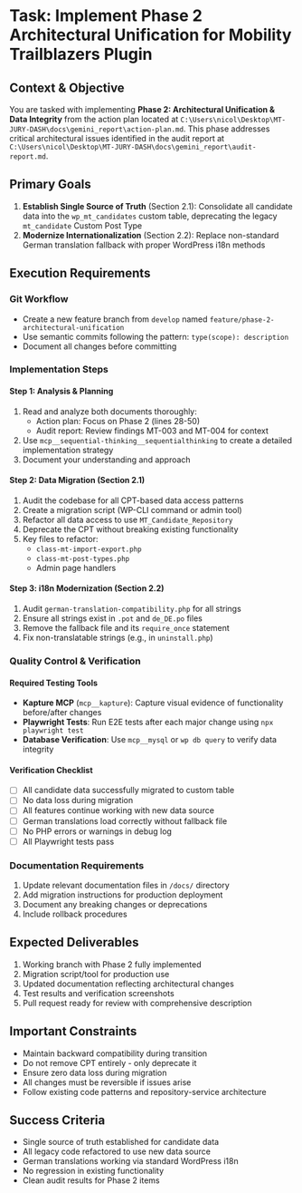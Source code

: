 # Task: Implement Phase 2 Architectural Unification for Mobility Trailblazers Plugin

  ## Context & Objective
  You are tasked with implementing **Phase 2: Architectural Unification & Data Integrity** from the action plan
  located at `C:\Users\nicol\Desktop\MT-JURY-DASH\docs\gemini_report\action-plan.md`. This phase addresses critical
  architectural issues identified in the audit report at
  `C:\Users\nicol\Desktop\MT-JURY-DASH\docs\gemini_report\audit-report.md`.

  ## Primary Goals
  1. **Establish Single Source of Truth** (Section 2.1): Consolidate all candidate data into the `wp_mt_candidates`
  custom table, deprecating the legacy `mt_candidate` Custom Post Type
  2. **Modernize Internationalization** (Section 2.2): Replace non-standard German translation fallback with proper
  WordPress i18n methods

  ## Execution Requirements

  ### Git Workflow
  - Create a new feature branch from `develop` named `feature/phase-2-architectural-unification`
  - Use semantic commits following the pattern: `type(scope): description`
  - Document all changes before committing

  ### Implementation Steps

  #### Step 1: Analysis & Planning
  1. Read and analyze both documents thoroughly:
     - Action plan: Focus on Phase 2 (lines 28-50)
     - Audit report: Review findings MT-003 and MT-004 for context
  2. Use `mcp__sequential-thinking__sequentialthinking` to create a detailed implementation strategy
  3. Document your understanding and approach

  #### Step 2: Data Migration (Section 2.1)
  1. Audit the codebase for all CPT-based data access patterns
  2. Create a migration script (WP-CLI command or admin tool)
  3. Refactor all data access to use `MT_Candidate_Repository`
  4. Deprecate the CPT without breaking existing functionality
  5. Key files to refactor:
     - `class-mt-import-export.php`
     - `class-mt-post-types.php`
     - Admin page handlers

  #### Step 3: i18n Modernization (Section 2.2)
  1. Audit `german-translation-compatibility.php` for all strings
  2. Ensure all strings exist in `.pot` and `de_DE.po` files
  3. Remove the fallback file and its `require_once` statement
  4. Fix non-translatable strings (e.g., in `uninstall.php`)

  ### Quality Control & Verification

  #### Required Testing Tools
  - **Kapture MCP** (`mcp__kapture`): Capture visual evidence of functionality before/after changes
  - **Playwright Tests**: Run E2E tests after each major change using `npx playwright test`
  - **Database Verification**: Use `mcp__mysql` or `wp db query` to verify data integrity

  #### Verification Checklist
  - [ ] All candidate data successfully migrated to custom table
  - [ ] No data loss during migration
  - [ ] All features continue working with new data source
  - [ ] German translations load correctly without fallback file
  - [ ] No PHP errors or warnings in debug log
  - [ ] All Playwright tests pass

  ### Documentation Requirements
  1. Update relevant documentation files in `/docs/` directory
  2. Add migration instructions for production deployment
  3. Document any breaking changes or deprecations
  4. Include rollback procedures

  ## Expected Deliverables
  1. Working branch with Phase 2 fully implemented
  2. Migration script/tool for production use
  3. Updated documentation reflecting architectural changes
  4. Test results and verification screenshots
  5. Pull request ready for review with comprehensive description

  ## Important Constraints
  - Maintain backward compatibility during transition
  - Do not remove CPT entirely - only deprecate it
  - Ensure zero data loss during migration
  - All changes must be reversible if issues arise
  - Follow existing code patterns and repository-service architecture

  ## Success Criteria
  - Single source of truth established for candidate data
  - All legacy code refactored to use new data source
  - German translations working via standard WordPress i18n
  - No regression in existing functionality
  - Clean audit results for Phase 2 items
  
  
  
  
  
  
  